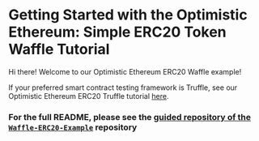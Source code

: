 # Getting Started with the Optimistic Ethereum: Simple ERC20 Token Waffle Tutorial

Hi there! Welcome to our Optimistic Ethereum ERC20 Waffle example!

If your preferred smart contract testing framework is Truffle, see our Optimistic Ethereum ERC20 Truffle tutorial [here](https://github.com/ethereum-optimism/Truffle-ERC20-Example).

### For the full README, please see the [guided repository of the `Waffle-ERC20-Example`](https://github.com/ethereum-optimism/Waffle-ERC20-Example) repository
